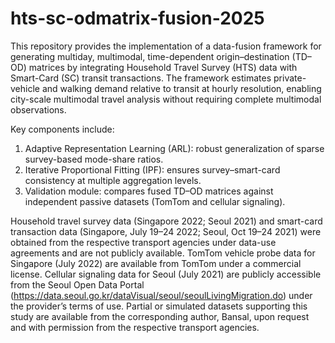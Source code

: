 # hts-sc-odmatrix-fusion-2025
This repository provides the implementation of a data-fusion framework for generating multiday, multimodal, time-dependent origin–destination (TD–OD) matrices by integrating Household Travel Survey (HTS) data with Smart-Card (SC) transit transactions. The framework estimates private-vehicle and walking demand relative to transit at hourly resolution, enabling city-scale multimodal travel analysis without requiring complete multimodal observations.

Key components include:
1.  Adaptive Representation Learning (ARL): robust generalization of sparse survey-based mode-share ratios.
2.  Iterative Proportional Fitting (IPF): ensures survey–smart-card consistency at multiple aggregation levels.
3.  Validation module: compares fused TD–OD matrices against independent passive datasets (TomTom and cellular signaling).

Household travel survey data (Singapore 2022; Seoul 2021) and smart-card transaction data (Singapore, July 19–24 2022; Seoul, Oct 19–24 2021) were obtained from the respective transport agencies under data-use agreements and are not publicly available. TomTom vehicle probe data for Singapore (July 2022) are available from TomTom under a commercial license. Cellular signaling data for Seoul (July 2021) are publicly accessible from the Seoul Open Data Portal (https://data.seoul.go.kr/dataVisual/seoul/seoulLivingMigration.do) under the provider’s terms of use. Partial or simulated datasets supporting this study are available from the corresponding author, Bansal, upon request and with permission from the respective transport agencies.
